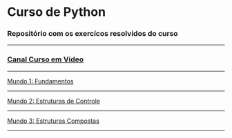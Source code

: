 # Curso de Python
### Repositório com os exercícos resolvidos do curso
<hr>
<h3> 
    <a href="https://www.youtube.com/user/cursosemvideo">Canal Curso em Vídeo
</h3>
<hr>
<a href="https://www.youtube.com/playlist?list=PLHz_AreHm4dlKP6QQCekuIPky1CiwmdI6"> Mundo 1: Fundamentos  
<hr>
<a href="https://www.youtube.com/playlist?list=PLHz_AreHm4dk_nZHmxxf_J0WRAqy5Czye"> Mundo 2: Estruturas de Controle
<hr>
<a href="https://www.youtube.com/playlist?list=PLHz_AreHm4dksnH2jVTIVNviIMBVYyFnH"> Mundo 3: Estruturas Compostas
<hr>
